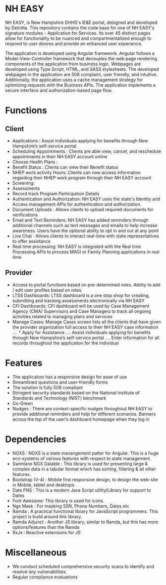 # NH EASY 
NH EASY, is New Hampshire DHHS's IE&E portal, designed and developed by Deloitte. This repository contains the code base for one of NH EASY's signature modules - Application for Services. Its over 45 distinct pages allow for functionality to be nuanced and compartmentalized enough to respond to user desires and provide an enhanced user experience. 

The application is developed using Angular framework. Angular follows a Model-View-Controller framework that decouples the web page rendering components of the application from business logic. Webpages are developed using Type Script, HTML, and SASS stylesheets. The developed webpages in the application are 508 complaint, user friendly, and intuitive. Additionally, the application uses a cache management strategy for optimizing requests with the Business APIs. The application implements a secure interface and authorization-based page flow.
 
 
# Functions 
## Client
* Applications : Assist individuals applying for benefits through New Hampshire’s self-service portal 
* Scheduling Appointments : Clients are able view, cancel, and reschedule appointments in their NH EASY account online
* Choose Health Plans :
* Benefit Status : Clients can view their Benefit status
* NHEP work activity Hours: Clients can now access information regarding their NHEP work program through their NH EASY account
* Screening: 
* Assessments 
* Record track Program Participation Details
* Authentication and Authorization: NH EASY uses the state's Identity and Access management APIs for authentication and authorization.
* Document Uploads : Allows clients to upload required documents for verifications
* Email and Text Reminders: NH EASY has added reminders through additional channels such as text messages and emails to help increase awareness. Users have the optional ability to opt in and out at any point
* Live Chat : Allows clients to interact real-time with state representatives to offer assistance
* Real time processing: NH EASY is integrated with the Real time Processing APIs to process MAGI or Family Planning applications in real time

## Provider
* Access to portal functions based on pre-determined roles. Ability to add / edit user profiles based on roles
* LTSS Dashboards: LTSS dashboard is a one stop shop for creating, submitting and tracking assessments electronically via NH EASY 
* CFI Dashboards: CFI dashboard will be used by Case Management Agency (CMA) Supervisors and Case Managers to track all ongoing activities related to managing plans and services  
* Manage Cases: Manage Cases screen lists all the clients that have given the provider organization full access to their NH EASY case information
.... * Apply for Assistance
.... Assist individuals applying for benefits through New Hampshire’s self-service portal 
.... Enter information for all records throughout the application for the individual




 
#  Features
*  The application has a responsive design for ease of use 
*  Streamlined questions and user-friendly forms
*  The solution is fully 508 compliant
*  Stringent security standards based on the National Institute of Standards and Technology (NIST) benchmark
*  Go-Green 
*  Nudges : There are context-specific nudges throughout NH EASY to provide additional reminders and help for different scenarios. Banners across the top of the user’s dashboard homepage when they log in



# Dependencies
* NGXS : NGXS is a state manangement patter for Angular. This is a huge eco-systems of various features with respect to state management.
* Swimlane NGX Datable : This library is used for presenting large & complex data in a tabular format which has sorting, filtering & all other features.
* Bootstrap (V-4) : Mobile first responsive design, to design the web-site in Mobile, tablet and desktops.
* Date FNS : This is a modern Java Script utility/Library for support to Dates
* Font Awesome: This library is used for icons.
* Ngx Mask : For masking SSN, Phone Numbers, Dates etc
* Ramda : A practical functional library for JavaScript programmers. This project is build around this library.
* Ramda Adjunct : Another JS library, similar to Ramda, but this has more options/features than the Ramda
* RxJs : Reactive extensions for JS


# Miscellaneous
* We conduct scheduled comprehensive security scans to identify and resolve any vulnerabilities.
* Regular compliance evaluations




